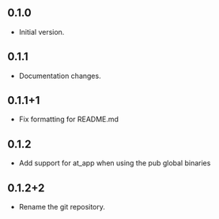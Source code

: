 ## 0.1.0

- Initial version.

## 0.1.1

- Documentation changes.

## 0.1.1+1

- Fix formatting for README.md

## 0.1.2

- Add support for at_app when using the pub global binaries

## 0.1.2+2

- Rename the git repository.
